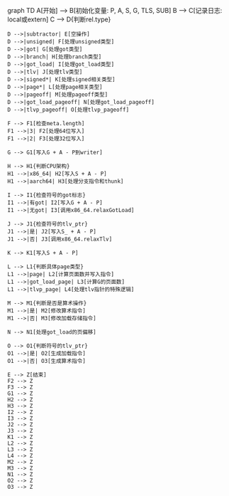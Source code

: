 graph TD
    A[开始] --> B[初始化变量: P, A, S, G, TLS, SUB]
    B --> C[记录日志: local或extern]
    C --> D{判断rel.type}
    
    D -->|subtractor| E[空操作]
    D -->|unsigned| F[处理unsigned类型]
    D -->|got| G[处理got类型]
    D -->|branch| H[处理branch类型]
    D -->|got_load| I[处理got_load类型]
    D -->|tlv| J[处理tlv类型]
    D -->|signed*| K[处理signed相关类型]
    D -->|page*| L[处理page相关类型]
    D -->|pageoff| M[处理pageoff类型]
    D -->|got_load_pageoff| N[处理got_load_pageoff]
    D -->|tlvp_pageoff| O[处理tlvp_pageoff]
    
    F --> F1[检查meta.length]
    F1 -->|3| F2[处理64位写入]
    F1 -->|2| F3[处理32位写入]
    
    G --> G1[写入G + A - P到writer]
    
    H --> H1{判断CPU架构}
    H1 -->|x86_64| H2[写入S + A - P]
    H1 -->|aarch64| H3[处理分支指令和thunk]
    
    I --> I1{检查符号的got标志}
    I1 -->|有got| I2[写入G + A - P]
    I1 -->|无got| I3[调用x86_64.relaxGotLoad]
    
    J --> J1{检查符号的tlv_ptr}
    J1 -->|是| J2[写入S_ + A - P]
    J1 -->|否| J3[调用x86_64.relaxTlv]
    
    K --> K1[写入S + A - P]
    
    L --> L1{判断具体page类型}
    L1 -->|page| L2[计算页面数并写入指令]
    L1 -->|got_load_page| L3[计算G的页面数]
    L1 -->|tlvp_page| L4[处理tlv指针的特殊逻辑]
    
    M --> M1{判断是否是算术操作}
    M1 -->|是| M2[修改算术指令]
    M1 -->|否| M3[修改加载存储指令]
    
    N --> N1[处理got_load的页偏移]
    
    O --> O1{判断符号的tlv_ptr}
    O1 -->|是| O2[生成加载指令]
    O1 -->|否| O3[生成算术指令]
    
    E --> Z[结束]
    F2 --> Z
    F3 --> Z
    G1 --> Z
    H2 --> Z
    H3 --> Z
    I2 --> Z
    I3 --> Z
    J2 --> Z
    J3 --> Z
    K1 --> Z
    L2 --> Z
    L3 --> Z
    L4 --> Z
    M2 --> Z
    M3 --> Z
    N1 --> Z
    O2 --> Z
    O3 --> Z
